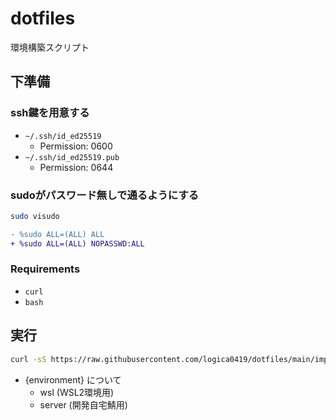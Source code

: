 # dotfiles

環境構築スクリプト

## 下準備

### ssh鍵を用意する

- `~/.ssh/id_ed25519`
  - Permission: 0600
- `~/.ssh/id_ed25519.pub`
  - Permission: 0644

### sudoがパスワード無しで通るようにする

```bash
sudo visudo
```

```diff
- %sudo ALL=(ALL) ALL
+ %sudo ALL=(ALL) NOPASSWD:ALL
```

### Requirements

- `curl`
- `bash`

## 実行

```bash
curl -sS https://raw.githubusercontent.com/logica0419/dotfiles/main/import.sh | ENV={environment} sh
```

- {environment} について
  - wsl (WSL2環境用)
  - server (開発自宅鯖用)
